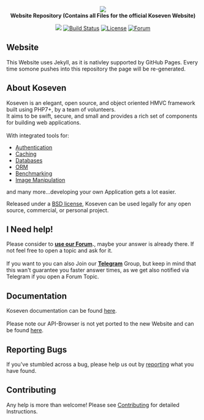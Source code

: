 <p align="center">
  <a href="https://koseven.ga" target="_blank">
    <img src="https://i.imgur.com/2CeT8JL.png" />
  </a>
  <br />
  <b>Website Repository (Contains all Files for the official Koseven Website)</b>
</p>
<p align="center">
  <a href="https://github.com/koseven/koseven/archive/master.zip" target="_blank"><img src="https://img.shields.io/badge/download-latest--stable-blue.svg"></a>
  <a href="https://travis-ci.org/koseven/koseven" target="_blank"><img src="https://travis-ci.org/koseven/koseven.svg" alt="Build Status"></a>
  <a href="https://github.com/koseven/koseven/blob/master/LICENSE.md" target="_blank"><img src="https://poser.pugx.org/koseven/koseven/license.svg" alt="License"></a>
  <a href="https://koseven.discourse.group/" target="_blank"><img src="https://img.shields.io/badge/Discourse-Join%20Forum-ff9c08.svg?logo=discourse" alt="Forum"></a>
</p>

## Website

This Website uses Jekyll, as it is nativley supported by GitHub Pages. Every time somone pushes into this repository the page will be re-generated.

## About Koseven

Koseven is an elegant, open source, and object oriented HMVC framework built using PHP7+, by a team of volunteers. 
<br />
It aims to be swift, secure, and small and provides a rich set of components for building web applications.
<br /><br />
With integrated tools for: <br />
  - [Authentication](https://koseven.ga/documentation/auth/)
  - [Caching](https://koseven.ga/documentation/cache/)
  - [Databases](https://koseven.ga/documentation/database/)
  - [ORM](https://koseven.ga/documentation/orm/)
  - [Benchmarking](https://koseven.ga/documentation/codebench/)
  - [Image Manipulation](https://koseven.ga/documentation/image/)
  
and many more...developing your own Application gets a lot easier.

Released under a [BSD license](LICENSE), Koseven can be used legally for any open source, commercial, or personal project.

## I Need help!

Please consider to **[use our Forum](https://koseven.discourse.group/).**, maybe your answer is already there. 
If not feel free to open a topic and ask for it.
<br /><br />
If you want to you can also Join our **[Telegram](https://telegram.me/koseven)** Group, but keep in mind that this wan't guarantee you faster answer times, as we get also notified via Telegram if you open a Forum Topic.

## Documentation

Koseven documentation can be found [here](https://koseven.ga/documentation). 
<br /> <br />
Please note our API-Browser is not yet ported to the new Website and can be found [here](https://docs.koseven.ga/guide-api).

## Reporting Bugs
If you've stumbled across a bug, please help us out by [reporting](https://github.com/koseven/koseven.ga/issues/new) 
what you have found.

## Contributing

Any help is more than welcome! Please see [Contributing](CONTRIBUTING.md) for detailed Instructions.
<br />
